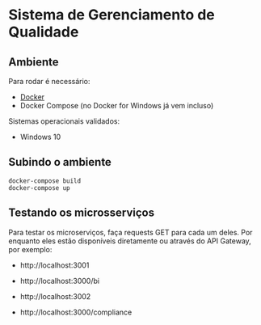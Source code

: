 # Sistema de Gerenciamento de Qualidade

## Ambiente

Para rodar é necessário:

* [Docker](https://docs.docker.com/get-docker/)
* Docker Compose (no Docker for Windows já vem incluso)

Sistemas operacionais validados:

* Windows 10

## Subindo o ambiente

```
docker-compose build
docker-compose up
```

## Testando os microsserviços

Para testar os microserviços, faça requests GET para cada um deles.
Por enquanto eles estão disponíveis diretamente ou através do API Gateway, por exemplo:

* http://localhost:3001

* http://localhost:3000/bi

* http://localhost:3002

* http://localhost:3000/compliance